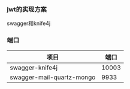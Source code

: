 ### jwt的实现方案
swagger和knife4j


### 端口
| 项目 | 端口 |
|--|--|
|swagger-knife4j| 10003|
|swagger-mail-quartz-mongo | 9933 |